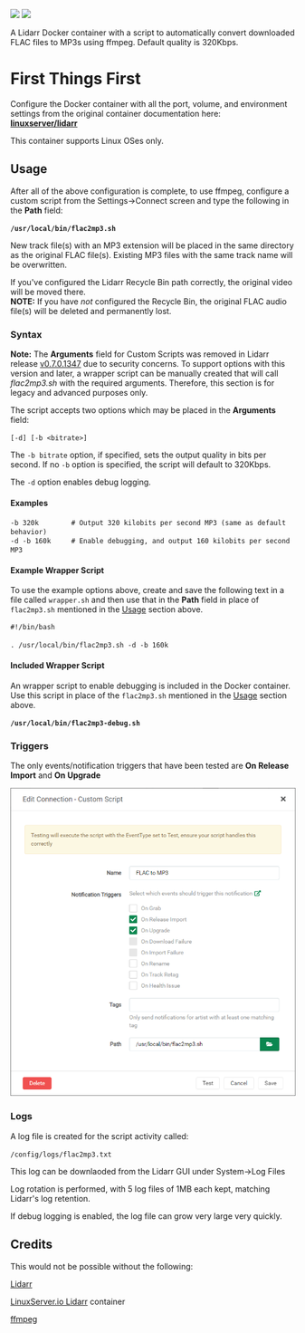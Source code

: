 [![](https://images.microbadger.com/badges/image/thecaptain989/lidarr.svg)](https://microbadger.com/images/thecaptain989/lidarr "Get your own image badge on microbadger.com")
[![](https://images.microbadger.com/badges/version/thecaptain989/lidarr.svg)](https://microbadger.com/images/thecaptain989/lidarr "Get your own version badge on microbadger.com")

A Lidarr Docker container with a script to automatically convert downloaded FLAC files to MP3s using ffmpeg.  Default quality is 320Kbps.

# First Things First
Configure the Docker container with all the port, volume, and environment settings from the original container documentation here:  
**[linuxserver/lidarr](https://hub.docker.com/r/linuxserver/lidarr "Docker container")**

This container supports Linux OSes only.

## Usage
After all of the above configuration is complete, to use ffmpeg, configure a custom script from the Settings->Connect screen and type the following in the **Path** field:

**`/usr/local/bin/flac2mp3.sh`**

New track file(s) with an MP3 extension will be placed in the same directory as the original FLAC file(s). Existing MP3 files with the same track name will be overwritten.

If you've configured the Lidarr Recycle Bin path correctly, the original video will be moved there.  
**NOTE:** If you have *not* configured the Recycle Bin, the original FLAC audio file(s) will be deleted and permanently lost.

### Syntax
**Note:** The **Arguments** field for Custom Scripts was removed in Lidarr release [v0.7.0.1347](https://github.com/lidarr/Lidarr/commit/b9d240924f8965ebb2c5e307e36b810ae076101e "Lidarr commit notes") due to security concerns.
To support options with this version and later, a wrapper script can be manually created that will call *flac2mp3.sh* with the required arguments. Therefore, this section is for legacy and advanced purposes only.

The script accepts two options which may be placed in the **Arguments** field:

`[-d] [-b <bitrate>]`

The `-b bitrate` option, if specified, sets the output quality in bits per second.  If no `-b` option is specified, the script will default to 320Kbps.

The `-d` option enables debug logging.

#### Examples
```
-b 320k        # Output 320 kilobits per second MP3 (same as default behavior)
-d -b 160k     # Enable debugging, and output 160 kilobits per second MP3
```

#### Example Wrapper Script
To use the example options above, create and save the following text in a file called `wrapper.sh` and then use that in the **Path** field in place of `flac2mp3.sh` mentioned in the [Usage](./README.md#usage) section above.
```
#!/bin/bash

. /usr/local/bin/flac2mp3.sh -d -b 160k
```

#### Included Wrapper Script
An wrapper script to enable debugging is included in the Docker container.  
Use this script in place of the `flac2mp3.sh` mentioned in the [Usage](./README.md#usage) section above.

**`/usr/local/bin/flac2mp3-debug.sh`**

### Triggers
The only events/notification triggers that have been tested are **On Release Import** and **On Upgrade**

![lidarr-flac2mp3](https://raw.githubusercontent.com/TheCaptain989/lidarr-flac2mp3/master/images/flac2mp3.png "Lidarr Custom Script dialog")

### Logs
A log file is created for the script activity called:

`/config/logs/flac2mp3.txt`

This log can be downlaoded from the Lidarr GUI under System->Log Files

Log rotation is performed, with 5 log files of 1MB each kept, matching Lidarr's log retention.

If debug logging is enabled, the log file can grow very large very quickly.

## Credits
This would not be possible without the following:

[Lidarr](https://lidarr.audio/ "Lidarr homepage")

[LinuxServer.io Lidarr](https://hub.docker.com/r/linuxserver/lidarr "Docker container") container

[ffmpeg](https://ffmpeg.org/ "FFMpeg homepage")
